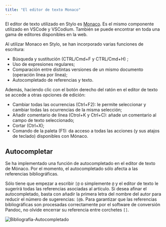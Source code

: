 ```yaml
---
title: "El editor de texto Monaco"
---
```


El editor de texto utilizado en Stylo es [Monaco](https://microsoft.github.io/monaco-editor/). Es el mismo componente utilizado en VSCode y VSCodium. También se puede encontrar en toda una gama de editores disponibles en la web.

Al utilizar Monaco en Stylo, se han incorporado varias funciones de escritura:

- Búsqueda y sustitución (CTRL/Cmd+F y CTRL/Cmd+H) ;
- Uso de expresiones regulares;
- Comparación entre distintas versiones de un mismo documento (operación línea por línea);
- Autocompletado de referencias y texto.
 
Además, haciendo clic con el botón derecho del ratón en el editor de texto se accede a otras opciones de edición:

- Cambiar todas las ocurrencias (Ctrl+F2): le permite seleccionar y cambiar todas las ocurrencias de la misma selección;
- Añadir comentario de línea (Ctrol+K y Ctrl+C): añade un comentario al campo de texto seleccionado;
- Cortar (Ctrl+X);
- Comando de la paleta (F1): da acceso a todas las acciones (y sus atajos de teclado) disponibles con Mónaco.

## Autocompletar

Se ha implementado una función de autocompletado en el editor de texto de Mónaco.
Por el momento, el autocompletado sólo afecta a las referencias bibliográficas.

Sólo tiene que empezar a escribir `[@` o simplemente `@` y el editor de texto le sugerirá todas las referencias asociadas al artículo. Si desea afinar el autocompletado, basta con añadir la primera letra del nombre del autor para reducir el número de sugerencias: `[@b`. Para garantizar que las referencias bibliográficas son procesadas correctamente por el software de conversión Pandoc, no olvide encerrar su referencia entre corchetes `[]`.

![Bibliografía-Autocompletado](/uploads/images/refonte_doc/autocompletion-bib.png)
